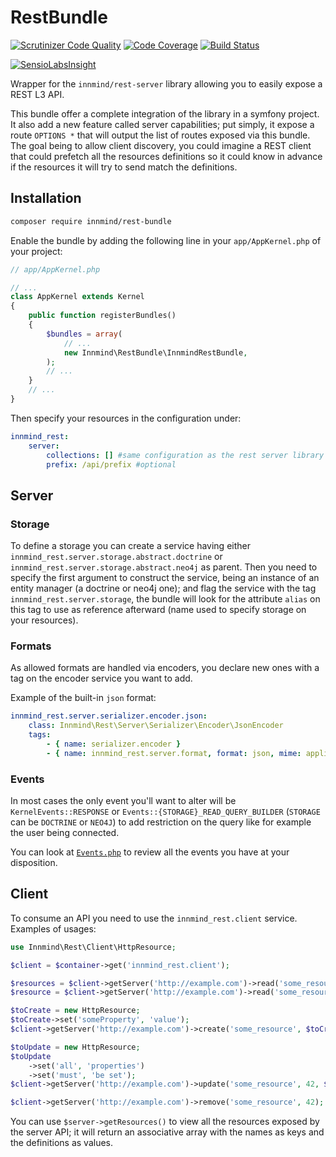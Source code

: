 # RestBundle

[![Scrutinizer Code Quality](https://scrutinizer-ci.com/g/Innmind/RestBundle/badges/quality-score.png?b=develop)](https://scrutinizer-ci.com/g/Innmind/RestBundle/?branch=develop)
[![Code Coverage](https://scrutinizer-ci.com/g/Innmind/RestBundle/badges/coverage.png?b=develop)](https://scrutinizer-ci.com/g/Innmind/RestBundle/?branch=develop)
[![Build Status](https://scrutinizer-ci.com/g/Innmind/RestBundle/badges/build.png?b=develop)](https://scrutinizer-ci.com/g/Innmind/RestBundle/build-status/develop)

[![SensioLabsInsight](https://insight.sensiolabs.com/projects/d541a4bc-55bb-4907-9d5d-81dfa839563d/big.png)](https://insight.sensiolabs.com/projects/d541a4bc-55bb-4907-9d5d-81dfa839563d)

Wrapper for the `innmind/rest-server` library allowing you to easily expose a REST L3 API.

This bundle offer a complete integration of the library in a symfony project. It also add a new feature called server capabilities; put simply, it expose a route `OPTIONS *` that will output the list of routes exposed via this bundle. The goal being to allow client discovery, you could imagine a REST client that could prefetch all the resources definitions so it could know in advance if the resources it will try to send match the definitions.

## Installation

```sh
composer require innmind/rest-bundle
```

Enable the bundle by adding the following line in your `app/AppKernel.php` of your project:

```php
// app/AppKernel.php

// ...
class AppKernel extends Kernel
{
    public function registerBundles()
    {
        $bundles = array(
            // ...
            new Innmind\RestBundle\InnmindRestBundle,
        );
        // ...
    }
    // ...
}
```

Then specify your resources in the configuration under:

```yaml
innmind_rest:
    server:
        collections: [] #same configuration as the rest server library
        prefix: /api/prefix #optional
```

## Server
### Storage

To define a storage you can create a service having either `innmind_rest.server.storage.abstract.doctrine` or `innmind_rest.server.storage.abstract.neo4j` as parent. Then you need to specify the first argument to construct the service, being an instance of an entity manager (a doctrine or neo4j one); and flag the service with the tag `innmind_rest.server.storage`, the bundle will look for the attribute `alias` on this tag to use as reference afterward (name used to specify storage on your resources).

### Formats

As allowed formats are handled via encoders, you declare new ones with a tag on the encoder service you want to add.

Example of the built-in `json` format:

```yaml
innmind_rest.server.serializer.encoder.json:
    class: Innmind\Rest\Server\Serializer\Encoder\JsonEncoder
    tags:
        - { name: serializer.encoder }
        - { name: innmind_rest.server.format, format: json, mime: application/json, priority: 10 }
```

### Events

In most cases the only event you'll want to alter will be `KernelEvents::RESPONSE` or `Events::{STORAGE}_READ_QUERY_BUILDER` (`STORAGE` can be `DOCTRINE` or `NEO4J`) to add restriction on the query like for example the user being connected.

You can look at [`Events.php`](https://github.com/Innmind/rest-server/blob/master/Events.php) to review all the events you have at your disposition.

## Client

To consume an API you need to use the `innmind_rest.client` service. Examples of usages:

```php
use Innmind\Rest\Client\HttpResource;

$client = $container->get('innmind_rest.client');

$resources = $client->getServer('http://example.com')->read('some_resource');
$resource = $client->getServer('http://example.com')->read('some_resource', 42);

$toCreate = new HttpResource;
$toCreate->set('someProperty', 'value');
$client->getServer('http://example.com')->create('some_resource', $toCreate);

$toUpdate = new HttpResource;
$toUpdate
    ->set('all', 'properties')
    ->set('must', 'be set');
$client->getServer('http://example.com')->update('some_resource', 42, $toUpdate);

$client->getServer('http://example.com')->remove('some_resource', 42);
```

You can use `$server->getResources()` to view all the resources exposed by the server API; it will return an associative array with the names as keys and the definitions as values.
